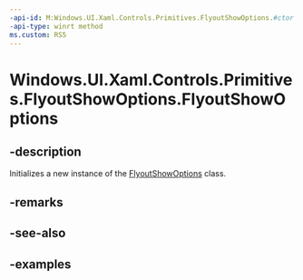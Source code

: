 ```yaml
---
-api-id: M:Windows.UI.Xaml.Controls.Primitives.FlyoutShowOptions.#ctor
-api-type: winrt method
ms.custom: RS5
---
```


<!-- Method syntax.
public FlyoutShowOptions.FlyoutShowOptions()
-->

# Windows.UI.Xaml.Controls.Primitives.FlyoutShowOptions.FlyoutShowOptions

## -description

Initializes a new instance of the [FlyoutShowOptions](flyoutshowoptions.md) class.

## -remarks

## -see-also

## -examples

